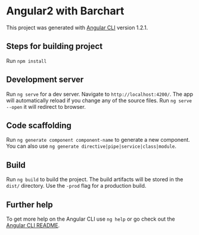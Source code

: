 # Angular2 with Barchart

This project was generated with [Angular CLI](https://github.com/angular/angular-cli) version 1.2.1.

## Steps for building project

Run `npm install`

## Development server

Run `ng serve` for a dev server. Navigate to `http://localhost:4200/`. The app will automatically reload if you change any of the source files.
Run `ng serve --open` it will redirect to browser.

## Code scaffolding

Run `ng generate component component-name` to generate a new component. You can also use `ng generate directive|pipe|service|class|module`.

## Build

Run `ng build` to build the project. The build artifacts will be stored in the `dist/` directory. Use the `-prod` flag for a production build.

## Further help

To get more help on the Angular CLI use `ng help` or go check out the [Angular CLI README](https://github.com/angular/angular-cli/blob/master/README.md).
